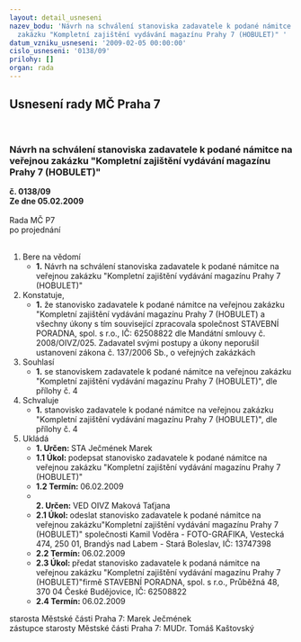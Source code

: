 ```yaml
---
layout: detail_usneseni
nazev_bodu: 'Návrh na schválení stanoviska zadavatele k podané námitce na veřejnou
  zakázku "Kompletní zajištění vydávání magazínu Prahy 7 (HOBULET)" '
datum_vzniku_usneseni: '2009-02-05 00:00:00'
cislo_usneseni: '0138/09'
prilohy: []
organ: rada
---
```

<div id="ucUsn_pList" class="usn">
	<span><h2>Usnesení rady MČ Praha 7 </h2>
<br></span><div class="standBody">
<span><h3>Návrh na schválení stanoviska zadavatele k podané námitce na veřejnou zakázku "Kompletní zajištění vydávání magazínu Prahy 7 (HOBULET)" </h3></span><div class="center">
		<strong>č. 0138/09</strong><br>
	</div>
<div class="center">
		<strong>Ze dne 05.02.2009</strong><br><br>
	</div>Rada MČ P7<br> po projednání<br><br><ol>
<li>Bere na vědomí<ul><li>
<strong>1.</strong> Návrh na schválení stanoviska zadavatele k podané námitce na veřejnou zakázku "Kompletní zajištění vydávání magazínu Prahy 7 (HOBULET)" </li></ul>
</li>
<li>Konstatuje,<ul><li>
<strong>1.</strong> že stanovisko zadavatele k podané námitce na veřejnou zakázku "Kompletní zajištění vydávání magazínu Prahy 7 (HOBULET) a všechny úkony s tím související zpracovala společnost STAVEBNÍ PORADNA, spol. s r.o.,  IČ: 62508822 dle Mandátní smlouvy č. 2008/OIVZ/025. Zadavatel svými postupy a úkony neporušil ustanovení zákona č. 137/2006 Sb., o veřejných zakázkách </li></ul>
</li>
<li>Souhlasí<ul><li>
<strong>1.</strong> se stanoviskem zadavatele k podané námitce na veřejnou zakázku "Kompletní zajištění vydávání magazínu Prahy 7 (HOBULET)", dle přílohy č. 4 </li></ul>
</li>
<li>Schvaluje<ul><li>
<strong>1.</strong> stanovisko zadavatele k podané námitce na veřejnou zakázku "Kompletní zajištění vydávání magazínu Prahy 7 (HOBULET)", dle přílohy č. 4  </li></ul>
</li>
<li>Ukládá<ul>
<li>
<strong>1. Určen: </strong>STA Ječmének Marek</li>
<li>
<strong>1.1 Úkol: </strong>podepsat stanovisko zadavatele k podané námitce na veřejnou zakázku "Kompletní zajištění vydávání magazínu Prahy 7 (HOBULET)" </li>
<li>
<strong>1.2 Termín: </strong>06.02.2009</li>
<li>
<strong><br>2. Určen: </strong>VED OIVZ Maková Taťjana</li>
<li>
<strong>2.1 Úkol: </strong>odeslat stanovisko zadavatele k podané námitce na veřejnou zakázku"Kompletní zajištění vydávání magazínu Prahy 7 (HOBULET)" společnosti Kamil Voděra - FOTO-GRAFIKA, Vestecká 474, 250 01, Brandýs nad Labem - Stará Boleslav, IČ: 13747398 </li>
<li>
<strong>2.2 Termín: </strong>06.02.2009</li>
<li>
<strong>2.3 Úkol: </strong>předat stanovisko zadavatele k podaná námitce na veřejnou zakázku "Kompletní zajištění vydávání magazínu Prahy 7 (HOBULET)"firmě STAVEBNÍ PORADNA, spol. s r.o., Průběžná 48, 370 04 České Budějovice, IČ: 62508822</li>
<li>
<strong>2.4 Termín: </strong>06.02.2009</li>
</ul>
</li>
</ol>starosta Městské části Praha 7: Marek Ječmének<br>zástupce starosty Městské části Praha 7: MUDr. Tomáš Kaštovský 
</div>
</div>